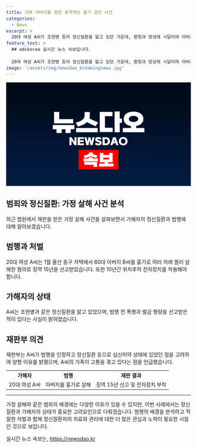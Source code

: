 ```yaml
---
title: 가짜 아버지를 향한 충격적인 흉기 살인 사건
categories:
  - News
excerpt: >
  20대 여성 A씨가 조현병 등의 정신질환을 앓고 있던 가운데, 환청과 망상에 시달리며 아버지를 흉기로 살해한 혐의로 울산지법 형사12부(부장 김종혁)에서 15년의 징역형과 10년간의 위치추적 전자장치 부착을 명령받았다. A씨는 사건 당일 외출한 뒤 화가 났다는 이유로 아버지를 찔러 살해하고, 이후 어머니를 폭행하고 협박했다. 재판부는 A씨의 심신미약 상태와 범행을 인정하며 양형 이유를 밝혔지만, 직계존속을 살해한 범행에 대해 가중처벌을 내렸다. A씨의 가족은 극도의 정신적 고통을 겪고 있으며, A씨의 처벌을 원하고 있다고 밝혔다.
feature_text: >
  ## adskorea 실시간 뉴스 속보입니다.

  20대 여성 A씨가 조현병 등의 정신질환을 앓고 있던 가운데, 환청과 망상에 시달리며 아버지를 흉기로 살해한 혐의로 울산지법 형사12부(부장 김종혁)에서 15년의 징역형과 10년간의 위치추적 전자장치 부착을 명령받았다. A씨는 사건 당일 외출한 뒤 화가 났다는 이유로 아버지를 찔러 살해하고, 이후 어머니를 폭행하고 협박했다. 재판부는 A씨의 심신미약 상태와 범행을 인정하며 양형 이유를 밝혔지만, 직계존속을 살해한 범행에 대해 가중처벌을 내렸다. A씨의 가족은 극도의 정신적 고통을 겪고 있으며, A씨의 처벌을 원하고 있다고 밝혔다.
image: '/assets/img/newsdao_breakingnews.jpg'
---
```


<p><img src="/assets/img/newsdao_breakingnews.jpg" alt="adskorea 속보" /></p>

<h2 data-ke-size="size26">범죄와 정신질환: 가정 살해 사건 분석</h2>

<p data-ke-size="size16">최근 법원에서 재판을 받은 가정 살해 사건을 살펴보면서 가해자의 정신질환과 범행에 대해 알아보겠습니다.</p>

<h2 data-ke-size="size24">범행과 처벌</h2>

<p data-ke-size="size16">20대 여성 A씨는 1월 울산 동구 자택에서 60대 아버지 B씨를 흉기로 여러 차례 찔러 살해한 혐의로 징역 15년을 선고받았습니다. 또한 10년간 위치추적 전자장치를 착용해야 합니다.</p>

<h2 data-ke-size="size24">가해자의 상태</h2>

<p data-ke-size="size16">A씨는 조현병과 같은 정신질환을 앓고 있었으며, 범행 전 폭행과 벌금 형량을 선고받은 적이 있다는 사실이 밝혀졌습니다.</p>

<h2 data-ke-size="size24">재판부 의견</h2>

<p data-ke-size="size16">재판부는 A씨가 범행을 인정하고 정신질환 등으로 심신미약 상태에 있었던 점을 고려하여 양형 이유를 밝혔으며, A씨의 가족이 고통을 겪고 있다는 점을 언급했습니다.</p>

<table>
  <tr>
    <td style="text-align: center; height: 17px;"><b>가해자</b></td>
    <td style="text-align: center; height: 17px;"><b>범행</b></td>
    <td style="text-align: center; height: 17px;"><b>재판 결과</b></td>
  </tr>
  <tr>
    <td>20대 여성 A씨</td>
    <td>아버지를 흉기로 살해</td>
    <td>징역 15년 선고 및 전자장치 부착</td>
  </tr>
</table>

<hr>

<p data-ke-size="size16">가정 살해와 같은 범죄의 배경에는 다양한 이유가 있을 수 있지만, 이번 사례에서는 정신질환과 가해자의 상태가 중요한 고려요인으로 다뤄졌습니다. 범행의 배경을 분석하고 적절한 처벌과 함께 정신질환자의 치료와 관리에 대한 더 많은 관심과 노력이 필요한 시점인 것으로 보입니다.</p>
실시간 뉴스 속보는, <a href="https://newsdao.kr" rel="dofollow">https://newsdao.kr</a>


